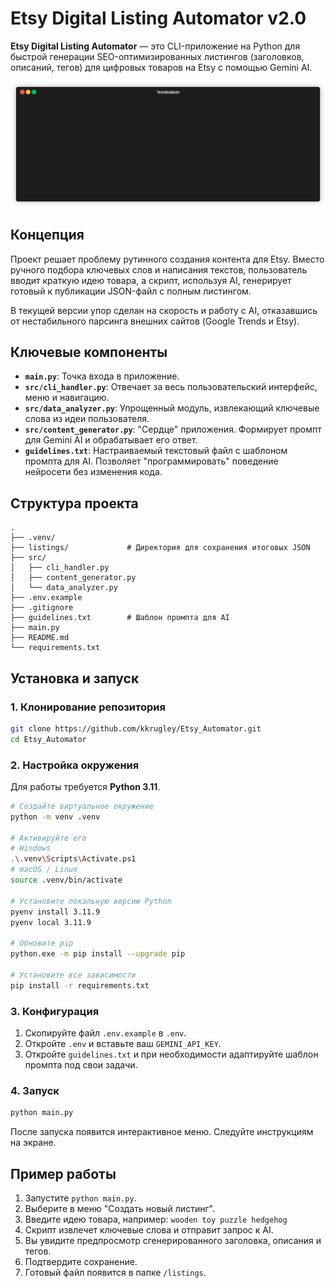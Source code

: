 # Etsy Digital Listing Automator v2.0

**Etsy Digital Listing Automator** — это CLI-приложение на Python для быстрой генерации SEO-оптимизированных листингов (заголовков, описаний, тегов) для цифровых товаров на Etsy с помощью Gemini AI.

![Demo.gif](https://github.com/kkrugley/Etsy_Automator/blob/main/src/demo.gif)

## Концепция

Проект решает проблему рутинного создания контента для Etsy. Вместо ручного подбора ключевых слов и написания текстов, пользователь вводит краткую идею товара, а скрипт, используя AI, генерирует готовый к публикации JSON-файл с полным листингом.

В текущей версии упор сделан на скорость и работу с AI, отказавшись от нестабильного парсинга внешних сайтов (Google Trends и Etsy).

## Ключевые компоненты

- **`main.py`**: Точка входа в приложение.
- **`src/cli_handler.py`**: Отвечает за весь пользовательский интерфейс, меню и навигацию.
- **`src/data_analyzer.py`**: Упрощенный модуль, извлекающий ключевые слова из идеи пользователя.
- **`src/content_generator.py`**: "Сердце" приложения. Формирует промпт для Gemini AI и обрабатывает его ответ.
- **`guidelines.txt`**: Настраиваемый текстовый файл с шаблоном промпта для AI. Позволяет "программировать" поведение нейросети без изменения кода.

## Структура проекта

```
.
├── .venv/
├── listings/             # Директория для сохранения итоговых JSON
├── src/
│   ├── cli_handler.py
│   ├── content_generator.py
│   └── data_analyzer.py
├── .env.example
├── .gitignore
├── guidelines.txt        # Шаблон промпта для AI
├── main.py
├── README.md
└── requirements.txt
```

## Установка и запуск

### 1. Клонирование репозитория
```bash
git clone https://github.com/kkrugley/Etsy_Automator.git
cd Etsy_Automator
```

### 2. Настройка окружения
Для работы требуется **Python 3.11**.

```bash
# Создайте виртуальное окружение
python -m venv .venv

# Активируйте его
# Windows
.\.venv\Scripts\Activate.ps1
# macOS / Linux
source .venv/bin/activate

# Установите локальную версию Python
pyenv install 3.11.9
pyenv local 3.11.9

# Обновите pip
python.exe -m pip install --upgrade pip

# Установите все зависимости
pip install -r requirements.txt
```

### 3. Конфигурация
1.  Скопируйте файл `.env.example` в `.env`.
2.  Откройте `.env` и вставьте ваш `GEMINI_API_KEY`.
3.  Откройте `guidelines.txt` и при необходимости адаптируйте шаблон промпта под свои задачи.

### 4. Запуск
```bash
python main.py
```
После запуска появится интерактивное меню. Следуйте инструкциям на экране.

## Пример работы

1.  Запустите `python main.py`.
2.  Выберите в меню "Создать новый листинг".
3.  Введите идею товара, например: `wooden toy puzzle hedgehog`
4.  Скрипт извлечет ключевые слова и отправит запрос к AI.
5.  Вы увидите предпросмотр сгенерированного заголовка, описания и тегов.
6.  Подтвердите сохранение.
7.  Готовый файл появится в папке `/listings`.